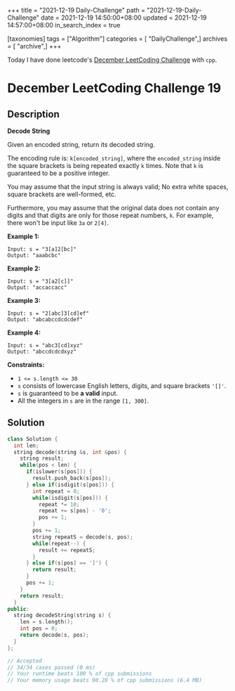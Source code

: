 +++
title = "2021-12-19 Daily-Challenge"
path = "2021-12-19-Daily-Challenge"
date = 2021-12-19 14:50:00+08:00
updated = 2021-12-19 14:57:00+08:00
in_search_index = true

[taxonomies]
tags = ["Algorithm"]
categories = [ "DailyChallenge",]
archives = [ "archive",]
+++

Today I have done leetcode's [December LeetCoding Challenge](https://leetcode.com/problems/numbers-at-most-n-given-digit-set/) with `cpp`.

<!-- more -->

# December LeetCoding Challenge 19

## Description

**Decode String**

Given an encoded string, return its decoded string.

The encoding rule is: `k[encoded_string]`, where the `encoded_string` inside the square brackets is being repeated exactly `k` times. Note that `k` is guaranteed to be a positive integer.

You may assume that the input string is always valid; No extra white spaces, square brackets are well-formed, etc.

Furthermore, you may assume that the original data does not contain any digits and that digits are only for those repeat numbers, `k`. For example, there won't be input like `3a` or `2[4]`.

 

**Example 1:**

```
Input: s = "3[a]2[bc]"
Output: "aaabcbc"
```

**Example 2:**

```
Input: s = "3[a2[c]]"
Output: "accaccacc"
```

**Example 3:**

```
Input: s = "2[abc]3[cd]ef"
Output: "abcabccdcdcdef"
```

**Example 4:**

```
Input: s = "abc3[cd]xyz"
Output: "abccdcdcdxyz"
```

 

**Constraints:**

- `1 <= s.length <= 30`
- `s` consists of lowercase English letters, digits, and square brackets `'[]'`.
- `s` is guaranteed to be **a valid** input.
- All the integers in `s` are in the range `[1, 300]`.

## Solution

``` cpp
class Solution {
  int len;
  string decode(string &s, int &pos) {
    string result;
    while(pos < len) {
      if(islower(s[pos])) {
        result.push_back(s[pos]);
      } else if(isdigit(s[pos])) {
        int repeat = 0;
        while(isdigit(s[pos])) {
          repeat *= 10;
          repeat += s[pos] - '0';
          pos += 1;
        }
        pos += 1;
        string repeatS = decode(s, pos);
        while(repeat--) {
          result += repeatS;
        }
      } else if(s[pos] == ']') {
        return result;
      }
      pos += 1;
    }
    return result;
  }
public:
  string decodeString(string s) {
    len = s.length();
    int pos = 0;
    return decode(s, pos);
  }
};

// Accepted
// 34/34 cases passed (0 ms)
// Your runtime beats 100 % of cpp submissions
// Your memory usage beats 90.28 % of cpp submissions (6.4 MB)
```
